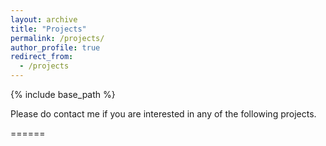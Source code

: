 ```yaml
---
layout: archive
title: "Projects"
permalink: /projects/
author_profile: true
redirect_from:
  - /projects
---
```


{% include base_path %}

Please do contact me if you are interested in any of the following projects.

======
